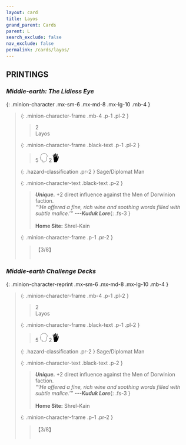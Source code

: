 ```yaml
---
layout: card
title: Layos
grand_parent: Cards
parent: L
search_exclude: false
nav_exclude: false
permalink: /cards/layos/
---
```


## PRINTINGS


### _Middle-earth: The Lidless Eye_

{: .minion-character .mx-sm-6 .mx-md-8 .mx-lg-10 .mb-4 }
> {: .minion-character-frame .mb-4 .p-1 .pl-2 }
> > <div class="hazard-mp">2</div>
> > <div class="card-name">Layos</div>
>
> {: .minion-character-frame .black-text .p-1 .pl-2 }
> > 5 ![](/assets/images/mind.svg) 2![](/assets/images/di.svg)
>
> {: .hazard-classification .pr-2 }
> Sage/Diplomat Man
>
> {: .minion-character-text .black-text .p-2 }
> > _**Unique.**_ +2 direct influence against the Men of Dorwinion faction. <br>_“‘He offered a fine, rich wine and soothing words filled with subtle malice.’”_ ***---&#65279;Kuduk Lore***{: .fs-3 }  <br><br>**Home Site:** Shrel-Kain 
>
> {: .minion-character-frame .p-1 .pr-2 }
> > <div class="card-shield">【3/8】</div>
> > <div class="card-corruption-white">&nbsp;</div>

### _Middle-earth Challenge Decks_

{: .minion-character-reprint .mx-sm-6 .mx-md-8 .mx-lg-10 .mb-4 }
> {: .minion-character-frame .mb-4 .p-1 .pl-2 }
> > <div class="hazard-mp">2</div>
> > <div class="card-name">Layos</div>
>
> {: .minion-character-frame .black-text .p-1 .pl-2 }
> > 5 ![](/assets/images/mind.svg) 2![](/assets/images/di.svg)
>
> {: .hazard-classification .pr-2 }
> Sage/Diplomat Man
>
> {: .minion-character-text .black-text .p-2 }
> > _**Unique.**_ +2 direct influence against the Men of Dorwinion faction. <br>_“‘He offered a fine, rich wine and soothing words filled with subtle malice.’”_ ***---&#65279;Kuduk Lore***{: .fs-3 }  <br><br>**Home Site:** Shrel-Kain 
>
> {: .minion-character-frame .p-1 .pr-2 }
> > <div class="card-shield">【3/8】</div>
> > <div class="card-corruption-white">&nbsp;</div>
